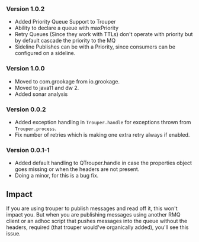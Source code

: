 ### Version 1.0.2

- Added Priority Queue Support to Trouper
- Ability to declare a queue with maxPriority
- Retry Queues (Since they work with TTLs) don't operate with priority but by default cascade the
  priority to the MQ
- Sideline Publishes can be with a Priority, since consumers can be configured on a sideline.

### Version 1.0.0

- Moved to com.grookage from io.grookage.
- Moved to java11 and dw 2.
- Added sonar analysis

### Version 0.0.2

- Added exception handling in `Trouper.handle` for exceptions thrown from `Trouper.process`.
- Fix number of retries which is making one extra retry always if enabled.

### Version 0.0.1-1

- Added default handling to QTrouper.handle in case the properties object goes missing or when the
  headers are not present.
- Doing a minor, for this is a bug fix.

## Impact

If you are using trouper to publish messages and read off it, this won't impact you. But when you
are publishing messages using another RMQ client or an adhoc script that pushes messages into the
queue without the headers, required (that trouper would've organically added), you'll see this
issue. 

